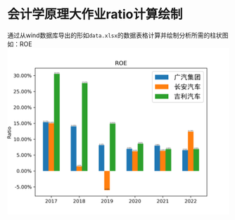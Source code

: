 # 会计学原理大作业ratio计算绘制
通过从wind数据库导出的形如`data.xlsx`的数据表格计算并绘制分析所需的柱状图
如：ROE
![ROE](output/Profitability%20Ratios/ROE.png)